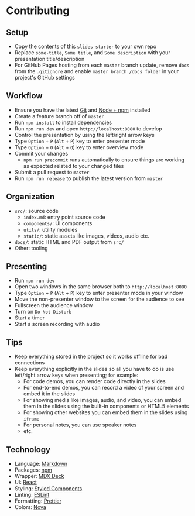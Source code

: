 # Contributing

## Setup

- Copy the contents of this `slides-starter` to your own repo
- Replace `some-title`, `Some title`, and `Some description` with your presentation title/description
- For GitHub Pages hosting from each `master` branch update, remove `docs` from the `.gitignore` and enable `master branch /docs folder` in your project's GitHub settings

## Workflow

- Ensure you have the latest [Git](https://git-scm.com/) and [Node + npm](https://nodejs.org) installed
- Create a feature branch off of `master`
- Run `npm install` to install dependencies
- Run `npm run dev` and open `http://localhost:8080` to develop
- Control the presentation by using the left/right arrow keys
- Type `Option` + `P` (`Alt` + `P`) key to enter presenter mode
- Type `Option` + `O` (`Alt` + `O`) key to enter overview mode
- Commit your changes
  - `npm run precommit` runs automatically to ensure things are working as expected related to your changed files
- Submit a pull request to `master`
- Run `npm run release` to publish the latest version from `master`

## Organization

- `src/`: source code
  - `index.md`: entry point source code
  - `components/`: UI components
  - `utils/`: utility modules
  - `static/`: static assets like images, videos, audio etc.
- `docs/`: static HTML and PDF output from `src/`
- Other: tooling

## Presenting

- Run `npm run dev`
- Open two windows in the same browser both to `http://localhost:8080`
- Type `Option` + `P` (`Alt` + `P`) key to enter presenter mode in your window
- Move the non-presenter window to the screen for the audience to see
- Fullscreen the audience window
- Turn on `Do Not Disturb`
- Start a timer
- Start a screen recording with audio

## Tips

- Keep everything stored in the project so it works offline for bad connections
- Keep everything explicitly in the slides so all you have to do is use left/right arrow keys when presenting; for example:
  - For code demos, you can render code directly in the slides
  - For end-to-end demos, you can record a video of your screen and embed it in the slides
  - For showing media like images, audio, and video, you can embed them in the slides using the built-in components or HTML5 elements
  - For showing other websites you can embed them in the slides using `iframe`
  - For personal notes, you can use speaker notes
  - etc.

## Technology

- Language: [Markdown](https://guides.github.com/features/mastering-markdown)
- Packages: [npm](https://www.npmjs.com)
- Wrapper: [MDX Deck](https://github.com/jxnblk/mdx-deck)
- UI: [React](https://reactjs.org)
- Styling: [Styled Components](https://www.styled-components.com)
- Linting: [ESLint](https://eslint.org)
- Formatting: [Prettier](https://prettier.io)
- Colors: [Nova](https://trevordmiller.com/projects/nova)
